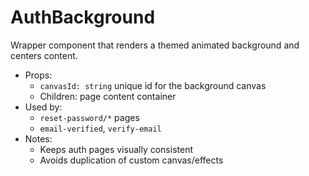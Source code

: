# AuthBackground

Wrapper component that renders a themed animated background and centers content.

- Props:
  - `canvasId: string` unique id for the background canvas
  - Children: page content container
- Used by:
  - `reset-password/*` pages
  - `email-verified`, `verify-email`
- Notes:
  - Keeps auth pages visually consistent
  - Avoids duplication of custom canvas/effects 